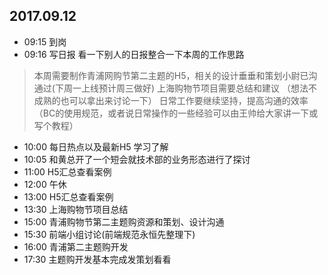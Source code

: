 ## 2017.09.12
* 09:15 到岗
* 09:16 写日报 看一下别人的日报整合一下本周的工作思路
> 本周需要制作青浦网购节第二主题的H5，相关的设计垂垂和策划小尉已沟通过(下周一上线预计周三做好)
> 上海购物节项目需要总结和建议 （想法不成熟的也可以拿出来讨论一下）
> 日常工作要继续坚持，提高沟通的效率（BC的使用规范，或者说日常操作的一些经验可以由王帅给大家讲一下或写个教程）
* 10:00 每日热点以及最新H5 学习了解
* 10:05 和黄总开了一个短会就技术部的业务形态进行了探讨
* 11:00 H5汇总查看案例
* 12:00 午休
* 13:00 H5汇总查看案例
* 13:30 上海购物节项目总结
* 15:00 青浦购物节第二主题购资源和策划、设计沟通
* 15:30 前端小组讨论(前端规范永恒先整理下)
* 16:00 青浦第二主题购开发
* 17:30 主题购开发基本完成发策划看看


